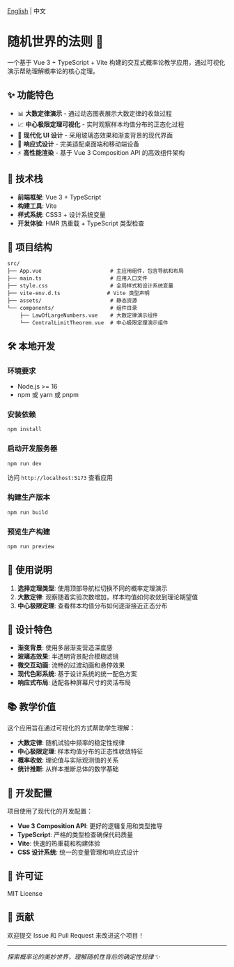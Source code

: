 [English](./README_EN.md) | 中文

# 随机世界的法则 🎲

一个基于 Vue 3 + TypeScript + Vite 构建的交互式概率论教学应用，通过可视化演示帮助理解概率论的核心定理。

## ✨ 功能特色

- 📊 **大数定律演示** - 通过动态图表展示大数定律的收敛过程
- 📈 **中心极限定理可视化** - 实时观察样本均值分布的正态化过程
- 🎨 **现代化 UI 设计** - 采用玻璃态效果和渐变背景的现代界面
- 📱 **响应式设计** - 完美适配桌面端和移动端设备
- ⚡ **高性能渲染** - 基于 Vue 3 Composition API 的高效组件架构

## 🚀 技术栈

- **前端框架**: Vue 3 + TypeScript
- **构建工具**: Vite
- **样式系统**: CSS3 + 设计系统变量
- **开发体验**: HMR 热重载 + TypeScript 类型检查

## 📁 项目结构

```
src/
├── App.vue                      # 主应用组件，包含导航和布局
├── main.ts                      # 应用入口文件
├── style.css                    # 全局样式和设计系统变量
├── vite-env.d.ts               # Vite 类型声明
├── assets/                      # 静态资源
└── components/                  # 组件目录
    ├── LawOfLargeNumbers.vue    # 大数定律演示组件
    └── CentralLimitTheorem.vue  # 中心极限定理演示组件
```

## 🛠️ 本地开发

### 环境要求

- Node.js >= 16
- npm 或 yarn 或 pnpm

### 安装依赖

```bash
npm install
```

### 启动开发服务器

```bash
npm run dev
```

访问 `http://localhost:5173` 查看应用

### 构建生产版本

```bash
npm run build
```

### 预览生产构建

```bash
npm run preview
```

## 🎯 使用说明

1. **选择定理类型**: 使用顶部导航栏切换不同的概率定理演示
2. **大数定律**: 观察随着实验次数增加，样本均值如何收敛到理论期望值
3. **中心极限定理**: 查看样本均值分布如何逐渐接近正态分布

## 🎨 设计特色

- **渐变背景**: 使用多层渐变营造深度感
- **玻璃态效果**: 半透明背景配合模糊滤镜
- **微交互动画**: 流畅的过渡动画和悬停效果
- **现代色彩系统**: 基于设计系统的统一配色方案
- **响应式布局**: 适配各种屏幕尺寸的灵活布局

## 📚 教学价值

这个应用旨在通过可视化的方式帮助学生理解：

- **大数定律**: 随机试验中频率的稳定性规律  
- **中心极限定理**: 样本均值分布的正态性收敛特征
- **概率收敛**: 理论值与实际观测值的关系
- **统计推断**: 从样本推断总体的数学基础

## 🔧 开发配置

项目使用了现代化的开发配置：

- **Vue 3 Composition API**: 更好的逻辑复用和类型推导
- **TypeScript**: 严格的类型检查确保代码质量
- **Vite**: 快速的热重载和构建体验
- **CSS 设计系统**: 统一的变量管理和响应式设计

## 📄 许可证

MIT License

## 🤝 贡献

欢迎提交 Issue 和 Pull Request 来改进这个项目！

---

*探索概率论的美妙世界，理解随机性背后的确定性规律* ✨

